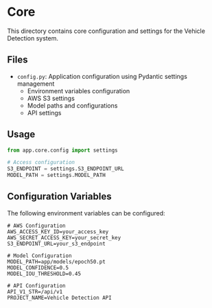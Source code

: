 # Core

This directory contains core configuration and settings for the Vehicle Detection system.

## Files

- `config.py`: Application configuration using Pydantic settings management
  - Environment variables configuration
  - AWS S3 settings
  - Model paths and configurations
  - API settings

## Usage

```python
from app.core.config import settings

# Access configuration
S3_ENDPOINT = settings.S3_ENDPOINT_URL
MODEL_PATH = settings.MODEL_PATH
```

## Configuration Variables

The following environment variables can be configured:

```env
# AWS Configuration
AWS_ACCESS_KEY_ID=your_access_key
AWS_SECRET_ACCESS_KEY=your_secret_key
S3_ENDPOINT_URL=your_s3_endpoint

# Model Configuration
MODEL_PATH=app/models/epoch50.pt
MODEL_CONFIDENCE=0.5
MODEL_IOU_THRESHOLD=0.45

# API Configuration
API_V1_STR=/api/v1
PROJECT_NAME=Vehicle Detection API
``` 
